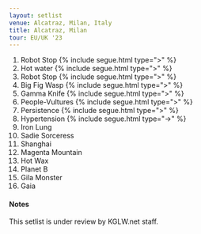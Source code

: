 ```yaml
---
layout: setlist
venue: Alcatraz, Milan, Italy
title: Alcatraz, Milan
tour: EU/UK '23
---
```


1. Robot Stop
   {% include segue.html type=">" %}
2. Hot water
   {% include segue.html type=">" %}
3. Robot Stop
   {% include segue.html type=">" %}
4. Big Fig Wasp
   {% include segue.html type=">" %}
5. Gamma Knife
   {% include segue.html type=">" %}
6. People-Vultures
   {% include segue.html type=">" %}
7. Persistence
   {% include segue.html type=">" %}
8. Hypertension
   {% include segue.html type="->" %}
9. Iron Lung
10. Sadie Sorceress
11. Shanghai
12. Magenta Mountain
13. Hot Wax
14. Planet B
15. Gila Monster
16. Gaia


<!--snippet-->

#### Notes
This setlist is under review by KGLW.net staff.

